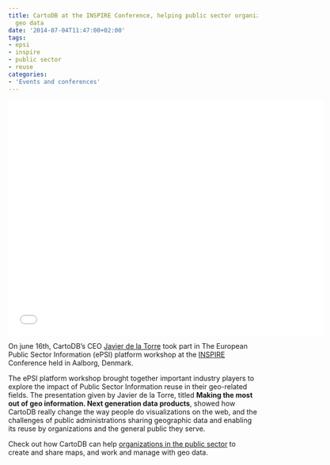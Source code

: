```yaml
---
title: CartoDB at the INSPIRE Conference, helping public sector organizations share
  geo data
date: '2014-07-04T11:47:00+02:00'
tags:
- epsi
- inspire
- public sector
- reuse
categories:
- 'Events and conferences'
---
```


<iframe src="//player.vimeo.com/video/98426706" width="637" height="475" frameborder="0" webkitallowfullscreen mozallowfullscreen allowfullscreen></iframe>

On june 16th, CartoDB’s CEO <a href="https://twitter.com/jatorre">Javier de la Torre</a> took part in The European Public Sector Information (ePSI) platform workshop at the <a href="http://inspire.ec.europa.eu/events/conferences/inspire_2014/page/home">INSPIRE</a> Conference held in Aalborg, Denmark.

The ePSI platform workshop brought together important industry players to explore the impact of Public Sector Information reuse in their geo-related fields. The presentation given by Javier de la Torre, titled **Making the most out of geo information. Next generation data products**, showed how CartoDB really change the way people do visualizations on the web, and the challenges of public administrations sharing geographic data and enabling its reuse by organizations and the general public they serve.

Check out how CartoDB can help <a href="http://cartodb.com/industries/government/">organizations in the public sector</a> to create and share maps, and work and manage with geo data.
